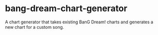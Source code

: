 # bang-dream-chart-generator
A chart generator that takes existing BanG Dream! charts and generates a new chart for a custom song.
